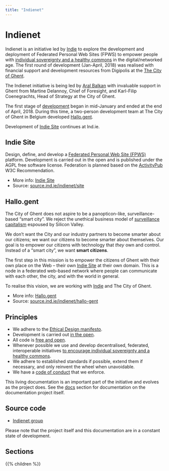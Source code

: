 ```yaml
---
title: "Indienet"
---
```


# Indienet

Indienet is an initiative led by [Indie](https://ind.ie) to explore the development and deployment of Federated Personal Web Sites (FPWS) to empower people with [individual sovereignty and a healthy commons](https://ar.al/notes/encouraging-individual-sovereignty-and-a-healthy-commons/) in the digital/networked age. The first round of development (Jan-April, 2018) was realised with financial support and development resources from Digipolis at the [The City of Ghent](https://stad.gent).

The Indienet initiative is being led by [Aral Balkan](https://ar.al) with invaluable support in Ghent from Martine Delannoy, Chief of Foresight, and Karl-Filip Coenegrachts, Head of Strategy at the City of Ghent.

The first stage of [development](https://source.ind.ie/indienet) began in mid-January and ended at the end of April, 2018. During this time, a two-person development team at The City of Ghent in Belgium developed [Hallo.gent](/hallo.gent).

Development of [Indie Site](/site) continues at Ind.ie.

## Indie Site

Design, define, and develop a [Federated Personal Web Site (FPWS)](/site) platform. Development is carried out in the open and is published under the AGPL free software license. Federation is planned based on the [ActivityPub](/engine/technology-stack/protocol) W3C Recommendation.

  * More info: [Indie Site](/site)
  * Source: [source.ind.ie/indienet/site](https://source.ind.ie/indienet/site)

## Hallo.gent

The City of Ghent does not aspire to be a panopticon-like, surveillance-based “smart city”. We reject the unethical business model of [surveillance capitalism](https://ar.al/notes/the-nature-of-the-self-in-the-digital-age/) espoused by Silicon Valley.

We don’t want the City and our industry partners to become smarter about our citizens; we want our citizens to become smarter about themselves. Our goal is to empower our citizens with technology that <em>they</em> own and control. Instead of a “smart city”, we want <strong>smart citizens</strong>.

The first step in this mission is to empower the citizens of Ghent with their own place on the Web – their own [Indie Site](/site) at their own domain. This is a node in a federated web-based network where people can communicate with each other, the city, and with the world in general.

To realise this vision, we are working with [Indie](https://ind.ie) and The City of Ghent.

  * More info: [Hallo.gent](/hallo.gent)
  * Source: [source.ind.ie/indienet/hallo-gent](https://source.ind.ie/indienet/hallo-gent)


## Principles

  * We adhere to the [Ethical Design manifesto](https://ind.ie/ethical-design).
  * Development is carried out [in the open](https://source.ind.ie/indienet).
  * All code is [free and open](https://fsfe.org/freesoftware/basics/4freedoms.en.html).
  * Whenever possible we use and develop decentralised, federated, interoperable initiatives [to encourage individual sovereignty and a healthy commons](https://ar.al/notes/encouraging-individual-sovereignty-and-a-healthy-commons/).
  * We adhere to established standards if possible, extend them if necessary, and only reinvent the wheel when unavoidable.
  * We have a [code of conduct](/code-of-conduct) that we enforce.

This living documentation is an important part of the initiative and evolves as the project does. See the [docs](/docs) section for documentation on the documentation project itself.

## Source code

  * [Indienet group](https://source.ind.ie/indienet)

Please note that the project itself and this documentation are in a constant state of development.

## Sections

{{% children %}}
